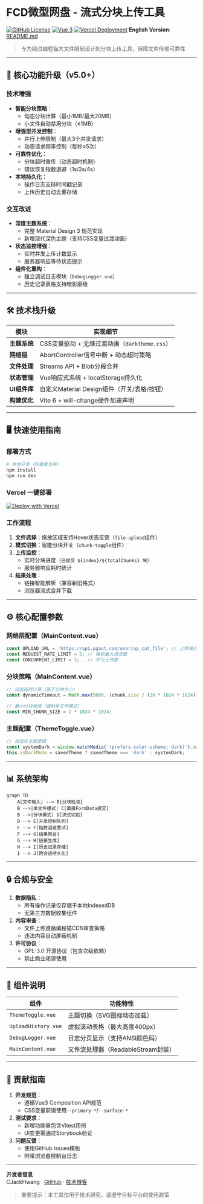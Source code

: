 # FCD微型网盘 - 流式分块上传工具

[![GitHub License](https://img.shields.io/badge/License-GPL%203.0-blue.svg?style=flat)](https://www.gnu.org/licenses/gpl-3.0.html)
[![Vue 3](https://img.shields.io/badge/Vue.js-3.5%2B-brightgreen?logo=vue.js)](https://vuejs.org/)
[![Vercel Deployment](https://img.shields.io/badge/Deploy%20on-Vercel-black?logo=vercel)](https://vercel.com)
**English Version**: [README.md](./README.md)

> 专为绕过编程猫大文件限制设计的分块上传工具，保障文件传输可靠性

---

## 🚀 核心功能升级（v5.0+）

### 技术增强
- **智能分块策略**：
  - 动态分块计算（最小1MB/最大20MB）
  - 小文件自动禁用分块（≤1MB）
- **增强型并发控制**：
  - 并行上传限制（最大3个并发请求）
  - 动态请求频率控制（每秒≤5次）
- **可靠性优化**：
  - 分块超时重传（动态超时机制）
  - 错误恢复指数退避（1s/2s/4s）
- **本地持久化**：
  - 操作日志支持时间戳记录
  - 上传历史自动去重存储

### 交互改进
- **深度主题系统**：
  - 完整 Material Design 3 规范实现
  - 新增现代深色主题（支持CSS变量过渡动画）
- **状态监控增强**：
  - 实时并发上传计数显示
  - 服务器响应等待状态提示
- **组件化重构**：
  - 独立调试日志模块（`DebugLogger.vue`）
  - 历史记录表格支持暗影层级

---

## 🛠️ 技术栈升级

| 模块                | 实现细节                                                                 |
|---------------------|--------------------------------------------------------------------------|
| **主题系统**        | CSS变量驱动 + 无缝过渡动画（`darktheme.css`）                           |
| **网络层**          | AbortController信号中断 + 动态超时策略                                  |
| **文件处理**        | Streams API + Blob分段合并                                              |
| **状态管理**        | Vue响应式系统 + localStorage持久化                                      |
| **UI组件库**        | 自定义Material Design组件（开关/表格/按钮）                             |
| **构建优化**        | Vite 6 + will-change硬件加速声明                                        |

---

## 🖥️ 快速使用指南

### 部署方式
```bash
# 本地开发（热重载支持）
npm install
npm run dev
```
### Vercel 一键部署
[![Deploy with Vercel](https://vercel.com/button)](https://vercel.com/new/clone?repository-url=https://github.com/CJackHwang/Fuck-Codemao-Detection)

### 工作流程
1. **文件选择**：拖放区域支持Hover状态反馈（`file-upload`组件）
2. **模式切换**：智能分块开关（`chunk-toggle`组件）
3. **上传监控**：
   - 实时分块进度（`已提交 ${index}/${totalChunks} 块`）
   - 服务器响应耗时统计
4. **结果处理**：
   - 链接智能解析（兼容新旧格式）
   - 浏览器流式合并下载

---

## ⚙️ 核心配置参数

### 网络层配置（MainContent.vue）
```javascript
const UPLOAD_URL = 'https://api.pgaot.com/user/up_cat_file'; // 上传端点
const REQUEST_RATE_LIMIT = 5; // 每秒最大请求数
const CONCURRENT_LIMIT = 3;   // 并行上传数
```

### 分块策略（MainContent.vue）
```javascript
// 动态超时计算（基于分块大小）
const dynamicTimeout = Math.max(5000, (chunk.size / (20 * 1024 * 1024)) * 60000);

// 最小分块阈值（强制单文件模式）
const MIN_CHUNK_SIZE = 1 * 1024 * 1024;
```

### 主题配置（ThemeToggle.vue）
```javascript
// 自适应主题逻辑
const systemDark = window.matchMedia('(prefers-color-scheme: dark)').matches;
this.isDarkMode = savedTheme ? savedTheme === 'dark' : systemDark;
```

---

## 📊 系统架构

```mermaid
graph TD
    A[文件输入] --> B{分块检测}
    B -->|单文件模式| C[直接FormData提交]
    B -->|分块模式| D[流式切割]
    D --> E[并发控制队列]
    E --> F[指数退避重试]
    F --> G[结果聚合]
    G --> H[链接生成]
    H --> I[历史记录存储]
    I --> J[跨会话持久化]
```

---

## 🔒 合规与安全

1. **数据隐私**：
   - 所有操作记录仅存储于本地IndexedDB
   - 无第三方数据收集组件
2. **内容审查**：
   - 文件上传遵循编程猫CDN审查策略
   - 违法内容自动屏蔽机制
3. **许可协议**：
   - GPL-3.0 开源协议（包含次级依赖）
   - 禁止商业闭源使用

---

## 🧩 组件说明

| 组件                | 功能特性                                  |
|---------------------|------------------------------------------|
| `ThemeToggle.vue`   | 主题切换（SVG图标动态加载）              |
| `UploadHistory.vue` | 虚拟滚动表格（最大高度400px）            |
| `DebugLogger.vue`   | 日志分页显示（支持ANSI颜色码）           |
| `MainContent.vue`   | 文件流处理器（ReadableStream封装）       |

---

## 🤝 贡献指南

1. **开发规范**：
   - 遵循Vue3 Composition API规范
   - CSS变量前缀使用`--primary-*`/`--surface-*`
2. **测试要求**：
   - 新增功能需包含Vitest用例
   - UI变更需通过Storybook验证
3. **问题反馈**：
   - 使用GitHub Issues模板
   - 附带浏览器控制台日志

---

**开发者信息**  
CJackHwang · [GitHub](https://github.com/CJackHwang) · [技术博客](http://www.cjack.cfd)

> 重要提示：本工具仅用于技术研究，请遵守目标平台的使用政策
